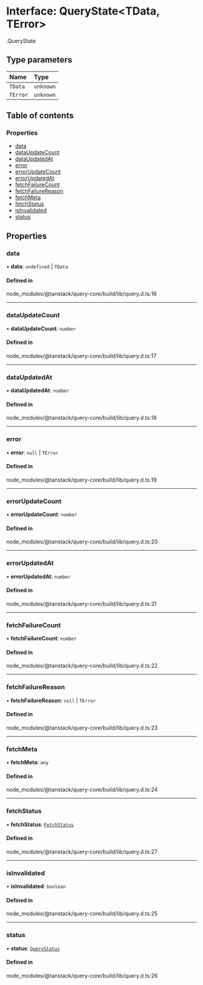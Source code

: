 # Interface: QueryState<TData, TError\>

[<internal>](../wiki/%3Cinternal%3E).QueryState

## Type parameters

| Name | Type |
| :------ | :------ |
| `TData` | `unknown` |
| `TError` | `unknown` |

## Table of contents

### Properties

- [data](../wiki/%3Cinternal%3E.QueryState#data)
- [dataUpdateCount](../wiki/%3Cinternal%3E.QueryState#dataupdatecount)
- [dataUpdatedAt](../wiki/%3Cinternal%3E.QueryState#dataupdatedat)
- [error](../wiki/%3Cinternal%3E.QueryState#error)
- [errorUpdateCount](../wiki/%3Cinternal%3E.QueryState#errorupdatecount)
- [errorUpdatedAt](../wiki/%3Cinternal%3E.QueryState#errorupdatedat)
- [fetchFailureCount](../wiki/%3Cinternal%3E.QueryState#fetchfailurecount)
- [fetchFailureReason](../wiki/%3Cinternal%3E.QueryState#fetchfailurereason)
- [fetchMeta](../wiki/%3Cinternal%3E.QueryState#fetchmeta)
- [fetchStatus](../wiki/%3Cinternal%3E.QueryState#fetchstatus)
- [isInvalidated](../wiki/%3Cinternal%3E.QueryState#isinvalidated)
- [status](../wiki/%3Cinternal%3E.QueryState#status)

## Properties

### data

• **data**: `undefined` \| `TData`

#### Defined in

node_modules/@tanstack/query-core/build/lib/query.d.ts:16

___

### dataUpdateCount

• **dataUpdateCount**: `number`

#### Defined in

node_modules/@tanstack/query-core/build/lib/query.d.ts:17

___

### dataUpdatedAt

• **dataUpdatedAt**: `number`

#### Defined in

node_modules/@tanstack/query-core/build/lib/query.d.ts:18

___

### error

• **error**: ``null`` \| `TError`

#### Defined in

node_modules/@tanstack/query-core/build/lib/query.d.ts:19

___

### errorUpdateCount

• **errorUpdateCount**: `number`

#### Defined in

node_modules/@tanstack/query-core/build/lib/query.d.ts:20

___

### errorUpdatedAt

• **errorUpdatedAt**: `number`

#### Defined in

node_modules/@tanstack/query-core/build/lib/query.d.ts:21

___

### fetchFailureCount

• **fetchFailureCount**: `number`

#### Defined in

node_modules/@tanstack/query-core/build/lib/query.d.ts:22

___

### fetchFailureReason

• **fetchFailureReason**: ``null`` \| `TError`

#### Defined in

node_modules/@tanstack/query-core/build/lib/query.d.ts:23

___

### fetchMeta

• **fetchMeta**: `any`

#### Defined in

node_modules/@tanstack/query-core/build/lib/query.d.ts:24

___

### fetchStatus

• **fetchStatus**: [`FetchStatus`](../wiki/%3Cinternal%3E#fetchstatus)

#### Defined in

node_modules/@tanstack/query-core/build/lib/query.d.ts:27

___

### isInvalidated

• **isInvalidated**: `boolean`

#### Defined in

node_modules/@tanstack/query-core/build/lib/query.d.ts:25

___

### status

• **status**: [`QueryStatus`](../wiki/%3Cinternal%3E#querystatus)

#### Defined in

node_modules/@tanstack/query-core/build/lib/query.d.ts:26
